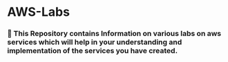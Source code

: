 # AWS-Labs

### 📝 This Repository contains Information on various labs on aws services which will help in your understanding and implementation of the services you have created.
